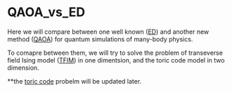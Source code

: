 # QAOA_vs_ED
Here we will compare between one well known ([ED](https://en.wikipedia.org/wiki/Exact_diagonalization)) and another new method ([QAOA](https://en.wikipedia.org/wiki/Quantum_optimization_algorithms#Quantum_approximate_optimization_algorithm)) for quantum simulations of many-body physics.

To comapre between them, we will try to solve the problem of transeverse field Ising model ([TFIM](https://en.wikipedia.org/wiki/Transverse-field_Ising_model)) in one dimentsion, and the toric code model in two dimension.

**the [toric code](https://en.wikipedia.org/wiki/Toric_code) probelm will be updated later.
